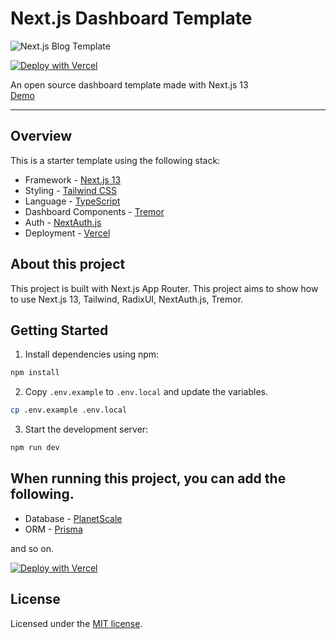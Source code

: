 # Next.js Dashboard Template

![Next.js Blog Template](https://nextjs-dash-template.vercel.app/dashboard.png)

[![Deploy with Vercel](https://vercel.com/button)](https://vercel.com/new/clone?repository-url=https%3A%2F%2Fgithub.com%2Fthemanafov%2Fnextjs-dashboard-template)

<div>An open source dashboard template made with Next.js 13</div>
<a href="http://nextjs-dash-template.vercel.app/">Demo</a>

---

## Overview

This is a starter template using the following stack:

- Framework - [Next.js 13](https://nextjs.org)
- Styling - [Tailwind CSS](https://tailwindcss.com)
- Language - [TypeScript](https://www.typescriptlang.org)
- Dashboard Components - [Tremor](https://www.tremor.so)
- Auth - [NextAuth.js](https://next-auth.js.org)
- Deployment - [Vercel](https://vercel.com/docs/concepts/next.js/overview)

## About this project

This project is built with Next.js App Router. This project aims to show how to use Next.js 13, Tailwind, RadixUI, NextAuth.js, Tremor.

## Getting Started

1. Install dependencies using npm:

```sh
npm install
```

2. Copy `.env.example` to `.env.local` and update the variables.

```sh
cp .env.example .env.local
```

3. Start the development server:

```sh
npm run dev
```

## When running this project, you can add the following.

- Database - [PlanetScale](https://planetscale.com)
- ORM - [Prisma](https://prisma.io)

and so on.

[![Deploy with Vercel](https://vercel.com/button)](https://vercel.com/new/clone?repository-url=https%3A%2F%2Fgithub.com%2Fthemanafov%2Fnextjs-dashboard-template)

## License

Licensed under the [MIT license](https://github.com/themanafov/nextjs-dashboard-template/blob/main/LICENSE).
